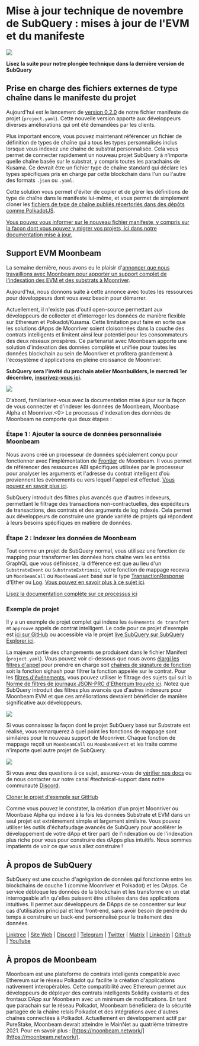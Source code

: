 # Mise à jour technique de novembre de SubQuery : mises à jour de l'EVM et du manifeste

![](https://miro.medium.com/max/1400/1*q9GErDrvAyacOPm97krV6Q.png)

**Lisez la suite pour notre plongée technique dans la dernière version de SubQuery**

## Prise en charge des fichiers externes de type chaîne dans le manifeste du projet

Aujourd'hui est le lancement de [version 0.2.0](https://doc.subquery.network/create/manifest/) de notre fichier manifeste de projet (`project.yaml`). Cette nouvelle version apporte aux développeurs diverses améliorations qui ont été demandées par les clients.

Plus important encore, vous pouvez maintenant référencer un fichier de définition de types de chaîne qui a tous les types personnalisés inclus lorsque vous indexez une chaîne de substrat personnalisée. Cela vous permet de connecter rapidement un nouveau projet SubQuery à n'importe quelle chaîne basée sur le substrat, y compris toutes les parachains de Kusama. Ce devrait être un fichier type de chaîne standard qui déclare les types spécifiques pris en charge par cette blockchain dans l'un ou l'autre des formats `.json` ou `.yaml`.

Cette solution vous permet d'éviter de copier et de gérer les définitions de type de chaîne dans le manifeste lui-même, et vous permet de simplement cloner les [fichiers de type de chaîne publiés répertoriés dans des dépôts comme PolkadotJS](https://github.com/polkadot-js/apps/tree/master/packages/apps-config/src/api/spec).

[Vous pouvez vous informer sur le nouveau fichier manifeste, y compris sur la façon dont vous pouvez y migrer vos projets, ici dans notre documentation mise à jour.](https://doc.subquery.network/create/manifest/)

## Support EVM Moonbeam

La semaine dernière, nous avons eu le plaisir d'[annoncer que nous travaillions avec Moonbeam pour apporter un support complet de l'indexation des EVM et des substrats à Moonriver](../customer_announcements/20211028-moonbeam-evm.md).

Aujourd'hui, nous donnons suite à cette annonce avec toutes les ressources pour développeurs dont vous avez besoin pour démarrer.

Actuellement, il n'existe pas d'outil open-source permettant aux développeurs de collecter et d'interroger les données de manière flexible sur Ethereum et Polkadot/Kusama. Cette limitation peut faire en sorte que les solutions dApps de Moonriver soient cloisonnées dans la couche des contrats intelligents et limitent ainsi leur potentiel pour les consommateurs des deux réseaux prospères. Ce partenariat avec Moonbeam apporte une solution d'indexation des données complète et unifiée pour toutes les données blockchain au sein de Moonriver et profitera grandement à l'écosystème d'applications en pleine croissance de Moonriver.

**SubQuery sera l'invité du prochain atelier Moonbuilders, le mercredi 1er décembre,** [**inscrivez-vous ici**](https://www.crowdcast.io/e/moonbuilders-ws/10)**.**

![](https://miro.medium.com/max/600/1*AET6Ek_PqFDRoc29Jiitnw.gif)

D'abord, familiarisez-vous avec la documentation mise à jour sur la façon de vous connecter et d'indexer les données de Moonbeam, Moonbase Alpha et Moonriver.<0> Le processus d'indexation des données de Moonbeam ne comporte que deux étapes :</p> 



### Étape 1 : Ajouter la source de données personnalisée Moonbeam

Nous avons créé un processeur de données spécialement conçu pour fonctionner avec l'implémentation de [Frontier](https://github.com/paritytech/frontier) de Moonbeam. Il vous permet de référencer des ressources ABI spécifiques utilisées par le processeur pour analyser les arguments et l'adresse du contrat intelligent d'où proviennent les événements ou vers lequel l'appel est effectué. [Vous pouvez en savoir plus ici](https://doc.subquery.network/create/substrate-evm/#data-source-spec).

SubQuery introduit des filtres plus avancés que d'autres indexeurs, permettant le filtrage des transactions non-contractuelles, des expéditeurs de transactions, des contrats et des arguments de log indexés. Cela permet aux développeurs de construire une grande variété de projets qui répondent à leurs besoins spécifiques en matière de données.



### Étape 2 : Indexer les données de Moonbeam

Tout comme un projet de SubQuery normal, vous utilisez une fonction de mapping pour transformer les données hors chaîne vers les entités GraphQL que vous définissez, la différence est que au lieu d'un `SubstrateEvent` ou `SubstrateExtrinsic`, votre fonction de mappage recevra un `MoonbeamCall` ou `MoonbeamEvent` basé sur le type [TransactionResponse](https://docs.ethers.io/v5/api/providers/types/#providers-TransactionResponse) d'Ether ou [Log](https://docs.ethers.io/v5/api/providers/types/#providers-Log). [Vous pouvez en savoir plus à ce sujet ici](https://doc.subquery.network/create/substrate-evm/#frontierevmcall).

[Lisez la documentation complète sur ce processus ici](https://doc.subquery.network/create/substrate-evm/#frontierevmcall)



### Exemple de projet

Il y a un exemple de projet complet qui indexe les `événements de transfert` et `approuve` appels de contrat intelligent. Le code pour ce projet d'exemple est [ici sur GitHub](https://github.com/subquery/tutorials-moonriver-evm-starter) ou accessible via le projet [live SubQuery sur SubQuery Explorer ici](https://explorer.subquery.network/subquery/subquery/moonriver-evm-starter-project).

La majeure partie des changements se produisent dans le fichier Manifest (`project.yaml`). Vous pouvez voir ci-dessous que nous avons [élargi les filtres d'appel](https://doc.subquery.network/create/substrate-evm/#call-filters) pour prendre en charge soit [chaînes de signature de fonction](https://docs.ethers.io/v5/api/utils/abi/fragments/#FunctionFragment) soit la fonction sighash pour filtrer la fonction appelée sur le contrat. Pour les [filtres d'événements](https://doc.subquery.network/create/substrate-evm/#event-filters), vous pouvez utiliser le filtrage des sujets qui suit la [Norme de filtres de journaux JSON-PRC d'Ethereum trouvée ici](https://docs.ethers.io/v5/concepts/events/). Notez que SubQuery introduit des filtres plus avancés que d'autres indexeurs pour Moonbeam EVM et que ces améliorations devraient bénéficier de manière significative aux développeurs.

![](https://miro.medium.com/max/700/1*4JRHItnILfCie4FT6sYLEA.png)

Si vous connaissez la façon dont le projet SubQuery basé sur Substrate est réalisé, vous remarquerez à quel point les fonctions de mappage sont similaires pour le nouveau support de Moonriver. Chaque fonction de mappage reçoit un `MoonbeamCall` ou `MoonbeamEvent` et les traite comme n'importe quel autre projet de SubQuery.

![](https://miro.medium.com/max/700/1*k4_uJYYCsTnPRRJ7avq2WA.png)

Si vous avez des questions à ce sujet, assurez-vous de [vérifier nos docs](https://doc.subquery.network/create/substrate-evm) ou de nous contacter sur notre canal #technical-support dans notre communauté [Discord](https://discord.com/invite/subquery).

[Cloner le projet d'exemple sur GitHub](https://github.com/subquery/tutorials-moonriver-evm-starter)

Comme vous pouvez le constater, la création d'un projet Moonriver ou Moonbase Alpha qui indexe à la fois les données Substrate et EVM dans un seul projet est extrêmement simple et largement similaire. Vous pouvez utiliser les outils d'échafaudage avancés de SubQuery pour accélérer le développement de votre dApp et tirer parti de l'indexation ou de l'indexation plus riche pour vous pour construire des dApps plus intuitifs. Nous sommes impatients de voir ce que vous allez construire !



## À propos de SubQuery

SubQuery est une couche d'agrégation de données qui fonctionne entre les blockchains de couche 1 (comme Moonriver et Polkadot) et les DApps. Ce service débloque les données de la blockchain et les transforme en un état interrogeable afin qu'elles puissent être utilisées dans des applications intuitives. Il permet aux développeurs de DApps de se concentrer sur leur cas d'utilisation principal et leur front-end, sans avoir besoin de perdre du temps à construire un back-end personnalisé pour le traitement des données.

​​[Linktree](https://linktr.ee/subquerynetwork) | [Site Web](https://subquery.network/) | [Discord](https://discord.com/invite/78zg8aBSMG) | [Telegram](https://t.me/subquerynetwork) | [Twitter](https://twitter.com/subquerynetwork) | [Matrix](https://matrix.to/#/#subquery:matrix.org) | [LinkedIn](https://www.linkedin.com/company/subquery) | [Github](https://github.com/subquery/subql) | [YouTube](https://www.youtube.com/channel/UCi1a6NUUjegcLHDFLr7CqLw)



## À propos de Moonbeam

Moonbeam est une plateforme de contrats intelligents compatible avec Ethereum sur le réseau Polkadot qui facilite la création d'applications nativement interopérables. Cette compatibilité avec Ethereum permet aux développeurs de déployer des contrats intelligents Solidity existants et des frontaux DApp sur Moonbeam avec un minimum de modifications. En tant que parachain sur le réseau Polkadot, Moonbeam bénéficiera de la sécurité partagée de la chaîne relais Polkadot et des intégrations avec d'autres chaînes connectées à Polkadot. Actuellement en développement actif par PureStake, Moonbeam devrait atteindre le MainNet au quatrième trimestre 2021. Pour en savoir plus : [https://moonbeam.network/](https://moonbeam.network/).
